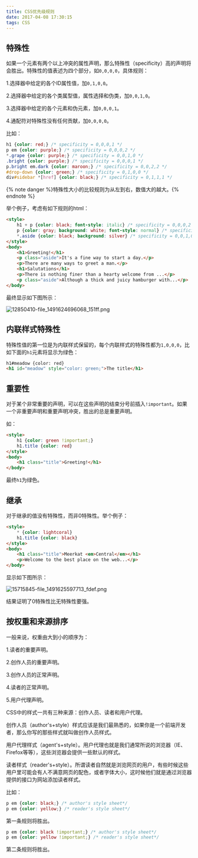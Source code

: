 ```yaml
---
title: CSS优先级规则
date: 2017-04-08 17:30:15
tags: CSS
---
```

## 特殊性
如果一个元素有两个以上冲突的属性声明，那么特殊性（specificity）高的声明将会胜出。特殊性的值表述为四个部分，如`0,0,0,0`，具体规则：

1.选择器中给定的各个ID属性值，加`0,1,0,0`。

2.选择器中给定的各个类属型值，属性选择和伪类，加`0,0,1,0`。

3.选择器中给定的各个元素和伪元素，加`0,0,0,1`。

4.通配符对特殊性没有任何贡献，加`0,0,0,0`。
<!--more-->

比如：
```css
h1 {color: red;} /* specificity = 0,0,0,1 */
p em {color: purple;} /* specificity = 0,0,0,2 */
*.grape {color: purple;} /* specificity = 0,0,1,0 */
.bright {color: purple;} /* specificity = 0,0,0,1 */
p.bright em.dark {color: maroon;} /* specificity = 0,0,2,2 */
#drop-down {color: green;} /* specificity = 0,1,0,0 */
div#sidebar *[href] {color: black;} /* specificity = 0,1,1,1 */
```
{% note danger %}特殊性大小的比较规则为从左到右，数值大的越大。{% endnote %}

举个例子，考虑有如下规则的html：
```html
<style>
    h1 + p {color: black; font-style: italic} /* specificity = 0,0,0,2 */
    p {color: gray; background: white; font-style: normal} /* specificity = 0,0,0,1 */
    *.aside {color: black; background: silver} /* specificity = 0,0,1,0 */
</style>
<body>
    <h1>Greeting!</h1>
    <p class="aside">It's a fine way to start a day.</p>
    <p>There are many ways to greet a man.</p>
    <h1>Salutations</h1>
    <p>There is nothing finer than a hearty welcome from ...</p>
    <p class="aside">Although a thick and juicy hamburger with...</p>
</body>
```
最终显示如下图所示：

![12850410-file_1491624696068_151ff.png](img/12850410-file_1491624696068_151ff.png)
## 内联样式特殊性
特殊性值的第一位是为内联样式保留的，每个内联样式的特殊性都为`1,0,0,0`，比如下面的`h1`元素将显示为绿色：
```html
h1#meadow {color: red}
<h1 id="meadow" style="color: green;">The title</h1>
```
## 重要性
对于某个非常重要的声明，可以在这些声明的结束分号前插入`!important`。如果一个非重要声明和重要声明冲突，胜出的总是重要声明。

如：
```html
<style>
    h1 {color: green !important;}
    h1.title {color: red}
</style>
<body>
    <h1 class="title">Greeting!</h1>
</body>
```
最终`h1`为绿色。
## 继承
对于继承的值没有特殊性，而非0特殊性。举个例子：
```html
<style>
    * {color: lightcoral}
    h1.title {color: black}
</style>
<body>
    <h1 class="title">Meerkat <em>Central</em></h1>
    <p>Welcome to the best place on the web...</p>
</body>
```
显示如下图所示：

![15715845-file_1491625597713_fdef.png](img/15715845-file_1491625597713_fdef.png)

结果证明了0特殊性比无特殊性要强。

## 按权重和来源排序
一般来说，权重由大到小的顺序为：

1.读者的重要声明。

2.创作人员的重要声明。

3.创作人员的正常声明。

4.读者的正常声明。

5.用户代理声明。

CSS中的样式一共有三种来源：创作人员、读者和用户代理。

创作人员（author's+style）样式应该是我们最熟悉的，如果你是一个前端开发者，那么你写的那些样式就叫做创作人员样式。

用户代理样式（agent's+style）。用户代理也就是我们通常所说的浏览器（IE、Firefox等等），这些浏览器会提供一些默认的样式。

读者样式（reader's+style）。所谓读者自然就是浏览网页的用户，有些时候这些用户里可能会有人不满意网页的配色，或者字体大小，这时候他们就是通过浏览器提供的接口为网站添加读者样式。

比如：
```css
p em {color: black;} /* author's style sheet*/ 
p em {color: yellow;} /* reader's style sheet*/ 
```
第一条规则将胜出。
```css
p em {color: black !important;} /* author's style sheet*/ 
p em {color: yellow !important;} /* reader's style sheet*/ 
```
第二条规则将胜出。